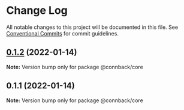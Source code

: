 # Change Log

All notable changes to this project will be documented in this file.
See [Conventional Commits](https://conventionalcommits.org) for commit guidelines.

## [0.1.2](https://github.com/taoyuan/connback/compare/@connback/core@0.1.1...@connback/core@0.1.2) (2022-01-14)

**Note:** Version bump only for package @connback/core





## 0.1.1 (2022-01-14)

**Note:** Version bump only for package @connback/core
